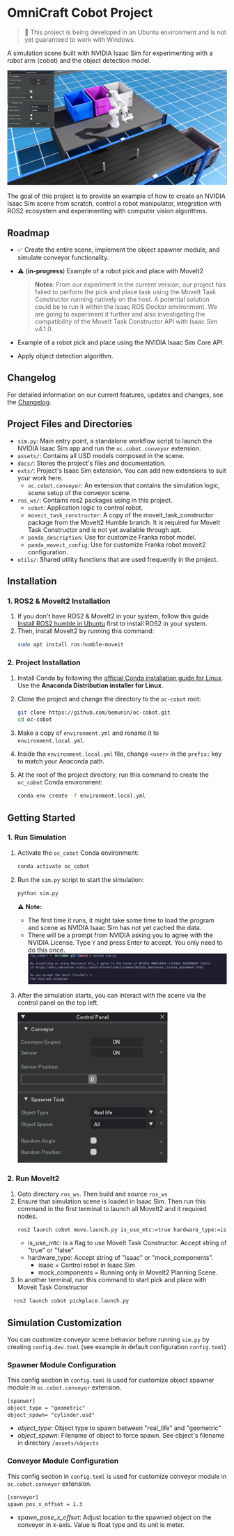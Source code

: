 # OmniCraft Cobot Project

> 📌 This project is being developed in an Ubuntu environment and is not yet guaranteed to work with Windows.

A simulation scene built with NVIDIA Isaac Sim for experimenting with a robot arm (cobot) and the object detection model.

![Scene from extension oc.cobot.yolo](docs/images/oc_cobot_conveyor_scene.png "Scene from extension oc.cobot.yolo")

The goal of this project is to provide an example of how to create an NVIDIA Isaac Sim scene from scratch, control a robot manipulator, integration with ROS2 ecosystem and experimenting with computer vision algorithms.


## Roadmap
- ✅ Create the entire scene, implement the object spawner module, and simulate conveyor functionality.
- ⚠️ (**in-progress**) Example of a robot pick and place with MoveIt2
  > **Notes**: From our experiment in the current version, our project has failed to perform the pick and place task using the MoveIt Task Constructor running natively on the host. A potential solution could be to run it within the Isaac ROS Docker environment. We are going to experiment it further and also investigating the compatibility of the MoveIt Task Constructor API with Isaac Sim v4.1.0.
- Example of a robot pick and place using the NVIDIA Isaac Sim Core API.

- Apply object detection algorithm.

## Changelog
For detailed information on our current features, updates and changes, see the [Changelog](./CHANGELOG.md).


## Project Files and Directories
- `sim.py`: Main entry point, a standalone workflow script to launch the NVIDIA Isaac Sim app and run the `oc.cobot.conveyor` extension.  
- `assets/`: Contains all USD models composed in the scene.
- `docs/`: Stores the project's files and documentation.
- `exts/`: Project's Isaac Sim extension. You can add new extensions to suit your work here.
  - `oc.cobot.conveyor`: An extension that contains the simulation logic, scene setup of the conveyor scene.  
- `ros_ws/`: Contains ros2 packages using in this project.
  - `cobot`: Application logic to control robot. 
  - `moveit_task_constructor`: A copy of the moveit_task_constructor package from the MoveIt2 Humble branch. It is required for MoveIt Task Constructor and is not yet available through apt.
  - `panda_description`: Use for customize Franka robot model.
  - `panda_moveit_config`: Use for customize Franka robot moveit2 configuration.
- `utils/`: Shared utility functions that are used frequently in the project.

## Installation

### 1. ROS2 & MoveIt2 Installation
1. If you don't have ROS2 & MoveIt2 in your system, follow this guide [Install ROS2 humble in Ubuntu](https://docs.ros.org/en/humble/Installation/Ubuntu-Install-Debs.html) first to install ROS2 in your system.
2. Then, install MoveIt2 by running this command:
   ```sh
   sudo apt install ros-humble-moveit
   ```
   
### 2. Project Installation
1. Install Conda by following the [official Conda installation guide for Linux](https://conda.io/projects/conda/en/latest/user-guide/install/linux.html). Use the **Anaconda Distribution installer for Linux**.

2. Clone the project and change the directory to the `oc-cobot` root:

    ```sh
    git clone https://github.com/bemunin/oc-cobot.git
    cd oc-cobot
    ```

3. Make a copy of `environment.yml` and rename it to `environment.local.yml`.

4. Inside the `environment.local.yml` file, change `<user>` in the `prefix:` key to match your Anaconda path.

5. At the root of the project directory, run this command to create the `oc_cobot` Conda environment:

    ```sh
    conda env create -f environment.local.yml
    ```

## Getting Started

### 1. Run Simulation 

1. Activate the `oc_cobot` Conda environment:

    ```sh
    conda activate oc_cobot
    ```

3. Run the `sim.py` script to start the simulation:

    ```sh
    python sim.py
    ```

    ⚠️ **Note:**
    - The first time it runs, it might take some time to load the program and scene as NVIDIA Isaac Sim has not yet cached the data.
    - There will be a prompt from NVIDIA asking you to agree with the NVIDIA License. Type `Y` and press Enter to accept. You only need to do this once.
      ![NVIDIA license agreement](docs/images/eula_license_prompt.png "NVIDIA license agreement")

4. After the simulation starts, you can interact with the scene via the control panel on the top left.

   ![Control panel image](docs/images/control_panel.png "Control panel image")

### 2. Run MoveIt2
1. Goto directory `ros_ws`. Then build and source `ros_ws`
2. Ensure that simulation scene is loaded in Isaac Sim. Then run this command in the first terminal to launch all MoveIt2 and it required nodes.
    ```sh
    ros2 launch cobot move.launch.py is_use_mtc:=true hardware_type:=isaac
    ```
    - is_use_mtc: is a flag to use MoveIt Task Constructor. Accept string of "true" or "false"
    - hardware_type: Accept string of "isaac" or "mock_components". 
      - isaac = Control robot in Isaac Sim
      - mock_components = Running only in MoveIt2 Planning Scene.
3. In another terminal, run this command to start pick and place with Moveit Task Constructor
  ```sh
    ros2 launch cobot pickplace.launch.py
  ```

## Simulation Customization
You can customize conveyor scene behavior before running `sim.py` by creating `config.dev.toml` (see example in default configuration `config.toml`)

### Spawner Module Configuration

This config section in `config.toml` is used for customize object spawner module in `oc.cobot.conveyor` extension.
```
[spanwer]
object_type = "geometric" 
object_spawn= "cylinder.usd"
```

- _object_type_: Object type to spawn between "real_life" and "geometric" 
- _object_spawn_: Filename of object to force spawn.  See object's filename in directory `/assets/objects`

### Conveyor Module Configuration

This config section in `config.toml` is used for customize conveyor module in `oc.cobot.conveyor` extension.
```
[conveyor]
spawn_pos_x_offset = 1.3
```
- _spawn_pose_x_offset_: Adjust location to the spawned object on the conveyor in x-axis. Value is float type and its unit is meter.